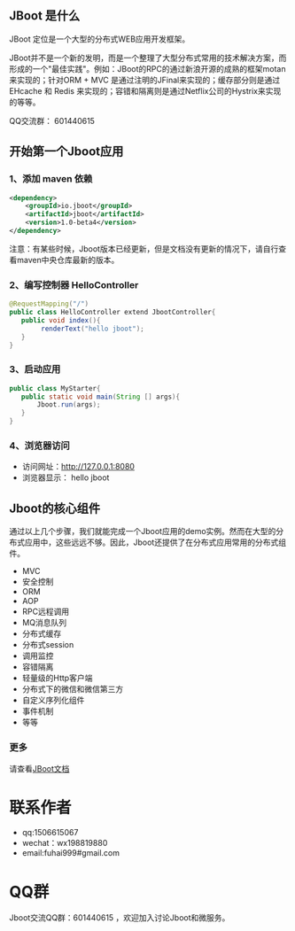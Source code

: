 

## JBoot 是什么

JBoot 定位是一个大型的分布式WEB应用开发框架。

JBoot并不是一个新的发明，而是一个整理了大型分布式常用的技术解决方案，而形成的一个"最佳实践"。例如：JBoot的RPC的通过新浪开源的成熟的框架motan来实现的；针对ORM + MVC 是通过注明的JFinal来实现的；缓存部分则是通过 EHcache 和 Redis 来实现的；容错和隔离则是通过Netflix公司的Hystrix来实现的等等。

QQ交流群： 601440615

## 开始第一个Jboot应用
### 1、添加 maven 依赖

```xml
<dependency>
    <groupId>io.jboot</groupId>
    <artifactId>jboot</artifactId>
    <version>1.0-beta4</version>
</dependency>

```
注意：有某些时候，Jboot版本已经更新，但是文档没有更新的情况下，请自行查看maven中央仓库最新的版本。

### 2、编写控制器 HelloController

```java
@RequestMapping("/")
public class HelloController extend JbootController{
   public void index(){
        renderText("hello jboot");
   }
}
```

### 3、启动应用

```java
public class MyStarter{
   public static void main(String [] args){
       Jboot.run(args);
   }
}
```

### 4、浏览器访问

* 访问网址：http://127.0.0.1:8080
* 浏览器显示： hello jboot

## Jboot的核心组件
通过以上几个步骤，我们就能完成一个Jboot应用的demo实例。然而在大型的分布式应用中，这些远远不够。因此，Jboot还提供了在分布式应用常用的分布式组件。

* MVC
* 安全控制 
* ORM 
* AOP
* RPC远程调用
* MQ消息队列
* 分布式缓存
* 分布式session
* 调用监控
* 容错隔离
* 轻量级的Http客户端
* 分布式下的微信和微信第三方
* 自定义序列化组件
* 事件机制
* 等等

### 更多

请查看[JBoot文档](./DOC.md)


# 联系作者
* qq:1506615067
* wechat：wx198819880
* email:fuhai999#gmail.com

# QQ群

Jboot交流QQ群：601440615 ，欢迎加入讨论Jboot和微服务。

